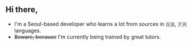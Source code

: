 ## Hi there,
* I'm a Seoul-based developer who learns a lot from sources in 🇬🇧, 🇫🇷 languages.
* ~~Beware, because~~ I'm currently being trained by great tutors.